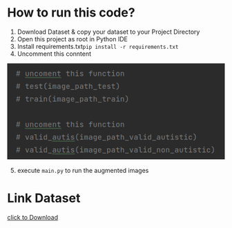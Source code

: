# How to run this code?
1. Download Dataset & copy your dataset to your Project Directory
2. Open this project as root in Python IDE
3. Install requirements.txt```pip install -r requirements.txt```
4. Uncomment this conntent

![img.png](Documentation/img.png)

5. execute ```main.py``` to run the augmented images



# Link Dataset
[click to Download](https://drive.google.com/file/d/1HAeCIBUdCby4vkyT4E5L2yqxG_tiJx50/view?usp=sharing)